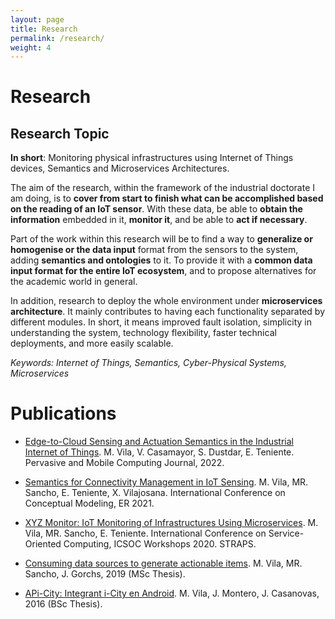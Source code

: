 ```yaml
---
layout: page
title: Research
permalink: /research/
weight: 4
---
```


# **Research**

<h2 class="mb-3">Research Topic</h2>

<b>In short</b>: Monitoring physical infrastructures using Internet of Things devices, Semantics and
Microservices Architectures.

The aim of the research, within the framework of the industrial doctorate I am doing, is to <b>cover
from start to finish what can be accomplished based on the reading of an IoT sensor</b>. With these
data, be able to <b>obtain the information</b> embedded in it, <b>monitor it</b>, and be able to
<b>act if necessary</b>.

Part of the work within this research will be to find a way to <b>generalize or homogenise or the
data input</b> format from the sensors to the system, adding <b>semantics and ontologies</b> to it.
To provide it with a <b>common data input format for the entire IoT ecosystem</b>, and to propose
alternatives for the academic world in general.

In addition, research to deploy the whole environment under <b>microservices architecture</b>. It
mainly contributes to having each functionality separated by different modules. In short, it means
improved fault isolation, simplicity in understanding the system, technology flexibility, faster
technical deployments, and more easily scalable.

<i>Keywords: Internet of Things, Semantics, Cyber-Physical Systems, Microservices</i>

# **Publications**

- [Edge-to-Cloud Sensing and Actuation Semantics in the Industrial Internet of Things](https://www.sciencedirect.com/science/article/pii/S1574119222001122). M. Vila, V. Casamayor, S. Dustdar, E. Teniente. Pervasive and Mobile Computing Journal, 2022.

- [Semantics for Connectivity Management in IoT Sensing](https://link.springer.com/chapter/10.1007/978-3-030-89022-3_24). M. Vila, MR. Sancho, E. Teniente, X. Vilajosana. International Conference on Conceptual Modeling, ER 2021.

- [XYZ Monitor: IoT Monitoring of Infrastructures Using Microservices](https://link.springer.com/chapter/10.1007/978-3-030-76352-7_43). M. Vila, MR. Sancho, E. Teniente. International Conference on Service-Oriented Computing, ICSOC Workshops 2020. STRAPS.

- [Consuming data sources to generate actionable items](https://upcommons.upc.edu/handle/2117/132183). M. Vila, MR. Sancho, J. Gorchs, 2019 (MSc Thesis).

- [APi-City: Integrant i-City en Android](https://upcommons.upc.edu/handle/2117/82383). M. Vila, J. Montero, J. Casanovas, 2016 (BSc Thesis).
